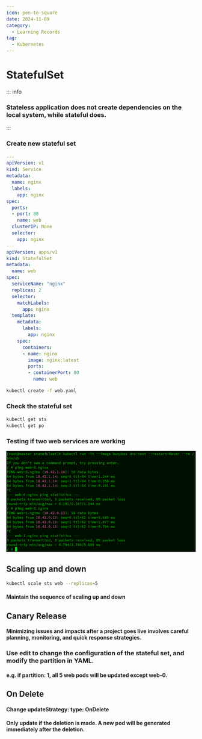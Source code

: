 ```yaml
---
icon: pen-to-square
date: 2024-11-09
category:
  - Learning Records
tag:
  - Kubernetes
---
```


# StatefulSet
::: info
### Stateless application does not create dependencies on the local system, while stateful does.
:::

### Create new stateful set
```yaml
---
apiVersion: v1
kind: Service
metadata:
  name: nginx
  labels:
    app: nginx
spec:
  ports:
  - port: 80
    name: web
  clusterIP: None
  selector:
    app: nginx
---
apiVersion: apps/v1
kind: StatefulSet
metadata:
  name: web
spec:
  serviceName: "nginx"
  replicas: 2
  selector:
    matchLabels:
      app: nginx
  template:
    metadata:
      labels:
        app: nginx
    spec:
      containers:
      - name: nginx
        image: nginx:latest
        ports:
        - containerPort: 80
          name: web
```
```bash
kubectl create -f web.yaml
```
### Check the stateful set
```bash
kubectl get sts
kubectl get po
```

### Testing if two web services are working 
![statefulSet-test.png](../../../.vuepress/public/assets/images/statefulSet-test.png)


## Scaling up and down
```bash
kubectl scale sts web --replicas=5
```
#### Maintain the sequence of scaling up and down

## Canary Release
#### Minimizing issues and impacts after a project goes live involves careful planning, monitoring, and quick response strategies.
### Use edit to change the configuration of the stateful set, and modify the partition in YAML.
#### e.g. if partition: 1, all 5 web pods will be updated except web-0.

## On Delete
#### Change updateStrategy: type: OnDelete
#### Only update if the deletion is made. A new pod will be generated immediately after the deletion.


